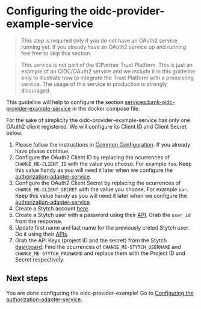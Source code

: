 # Configuring the oidc-provider-example-service
> This step is required only if you do not have an OAuth2 service running yet. If you already have an OAuth2 service up and running feel free to skip this section.

> This service is not part of the IDPartner Trust Platform. This is just an example of an OIDC/OAuth2 service and we include it in this guideline only to illustrate how to integrate the Trust Platform with a preexisting service. The usage of this service in production is strongly discuraged.

This guideline will help to configure the section [services.bank-oidc-provider-example-service](https://github.com/idpartner-app/trust-platform-example/blob/3f15783d65578800648788bc25448c0c2cb272ce/docker-compose.yml#L21) in the docker compose file.

For the sake of simplicity the oidc-provider-example-service has only one OAuth2 client registered. We will configure its Client ID and Client Secret below.

1. Please follow the instructions in [Common Configuration](docs/common-configuration.md). If you already have please continue.
1. Configure the OAuth2 Client ID by replacing the ocurrences of `CHANGE_ME-CLIENT_ID` with the value you choose. For example `foo`. Keep this value handy as you will need it later when we configure the [authorization-adapter-service](docs/configuring-authorization-adapter-service.md).
1. Configure the OAuth2 Client Secret by replacing the ocurrences of `CHANGE_ME-CLIENT_SECRET` with the value you choose. For example `bar`. Keep this value handy as you will need it later when we configure the [authorization-adapter-service](docs/configuring-authorization-adapter-service.md)
1. Create a Stytch account [here](https://stytch.com/start-now).
1. Create a Stytch user with a password using their [API](https://stytch.com/docs/api/password-create). Grab the `user_id` from the response.
1. Update first name and last name for the previously creted Stytch user. Do it using their [APIs](https://stytch.com/docs/api/update-user).
1. Grab the API Keys (project ID and the secret) from the Stytch [dashboard](https://stytch.com/dashboard/api-keys). Find the ocurrences of `CHANGE_ME-STYTCH_USERNAME` and `CHANGE_ME-STYTCH_PASSWORD` and replace them with the Project ID and Secret respectively.

## Next steps
You are done configuring the oidc-provider-example! Go to [Configuring the authorization-adapter-service](docs/configuring-authorization-adapter-service.md).
